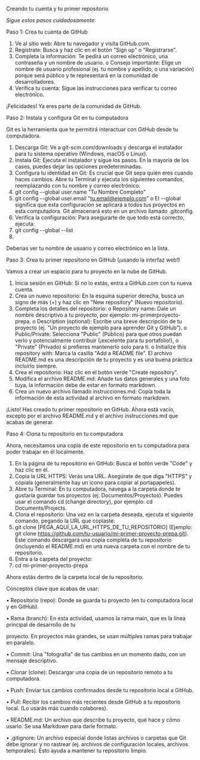 Creando tu cuenta y tu primer repositorio

_Sigue estos pasos cuidadosamente:_

Paso 1: Crea tu cuenta de GitHub
  1. Ve al sitio web: Abre tu navegador y visita GitHub.com.
  2. Regístrate: Busca y haz clic en el botón "Sign up" o "Registrarse".
  3. Completa la información: Te pedirá un correo electrónico, una contraseña y un nombre de usuario.
    o Consejo importante: Elige un nombre de usuario profesional (ej. tu nombre y apellido, o
    una variación) porque será público y te representará en la comunidad de desarrolladores.
  4. Verifica tu cuenta: Sigue las instrucciones para verificar tu correo electrónico.

¡Felicidades! Ya eres parte de la comunidad de GitHub.

Paso 2: Instala y configura Git en tu computadora

Git es la herramienta que te permitirá interactuar con GitHub desde tu computadora.

  1. Descarga Git: Ve a git-scm.com/downloads y descarga el instalador para tu sistema operativo
  (Windows, macOS o Linux).
  2. Instala Git: Ejecuta el instalador y sigue los pasos. En la mayoría de los casos, puedes dejar las
  opciones predeterminadas.
  3. Configura tu identidad en Git: Es crucial que Git sepa quién eres cuando haces cambios. Abre tu
  Terminal y ejecuta los siguientes comandos, reemplazando con tu nombre y correo electrónico:
  4. git config --global user.name "Tu Nombre Completo"
  5. git config --global user.email "tu.email@ejemplo.com"
    o El --global significa que esta configuración se aplicará a todos tus proyectos en esta
    computadora. Git almacenará esto en un archivo llamado .gitconfig.
  6. Verifica la configuración: Para asegurarte de que todo está correcto, ejecuta:
  7. git config --global --list
  8. 
Deberías ver tu nombre de usuario y correo electrónico en la lista.

Paso 3: Crea tu primer repositorio en GitHub (¡usando la interfaz web!)

Vamos a crear un espacio para tu proyecto en la nube de GitHub.
  1. Inicia sesión en GitHub: Si no lo estás, entra a GitHub.com con tu nueva cuenta.
  2. Crea un nuevo repositorio: En la esquina superior derecha, busca un signo de más (+) y haz clic en
  "New repository" (Nuevo repositorio).
  3. Completa los detalles del repositorio:
    o Repository name: Dale un nombre descriptivo a tu proyecto, por ejemplo: mi-primerproyecto-prepa.
    o Description (optional): Escribe una breve descripción de tu proyecto (ej. "Un proyecto de
    ejemplo para aprender Git y GitHub").
    o Public/Private: Selecciona "Public" (Público) para que otros puedan verlo y
    potencialmente contribuir (¡excelente para tu portafolio!), o "Private" (Privado) si prefieres
    mantenerlo solo para ti.
    o Initialize this repository with: Marca la casilla "Add a README file". El archivo
    README.md es una descripción de tu proyecto y es una buena práctica incluirlo siempre.
  4. Crea el repositorio: Haz clic en el botón verde "Create repository".
  5. Modifica el archivo README.md: Añade tus datos generales y una foto tuya, la información debe
  de estar en formato markdown.
  6. Crea un nuevo archivo llamado instrucciones.md: Copia toda la información de esta actividad al
  archivo en formato markdown.

¡Listo! Has creado tu primer repositorio en GitHub. Ahora está vacío, excepto por el archivo README.md y
el archivo instrucciones.md que acabas de generar.

Paso 4: Clona tu repositorio en tu computadora

Ahora, necesitamos una copia de este repositorio en tu computadora para poder trabajar en él localmente.

  1. En la página de tu repositorio en GitHub: Busca el botón verde "Code" y haz clic en él.
  2. Copia la URL HTTPS: Verás una URL. Asegúrate de que diga "HTTPS" y cópiala (generalmente
  hay un icono para copiar al portapapeles).
  3. Abre tu Terminal: En tu computadora, navega a la carpeta donde te gustaría guardar tus proyectos
  (ej. Documentos/Proyectos). Puedes usar el comando cd (change directory), por ejemplo: cd
  Documents/Projects.
  4. Clona el repositorio: Una vez en la carpeta deseada, ejecuta el siguiente comando, pegando la URL
  que copiaste:
  5. git clone [PEGA_AQUÍ_LA_URL_HTTPS_DE_TU_REPOSITORIO]
  (Ejemplo: git clone https://github.com/tu-usuario/mi-primer-proyecto-prepa.git). Este comando
  descargará una copia completa de tu repositorio (incluyendo el README.md) en una nueva carpeta
  con el nombre de tu repositorio.
  6. Entra a la carpeta del proyecto:
  7. cd mi-primer-proyecto-prepa

Ahora estás dentro de la carpeta local de tu repositorio.

Conceptos clave que acabas de usar:

  • Repositorio (repo): Donde se guarda tu proyecto (en tu computadora local y en GitHub).
  
  • Rama (branch): En esta actividad, usamos la rama main, que es la línea principal de desarrollo de tu
  
  proyecto. En proyectos más grandes, se usan múltiples ramas para trabajar en paralelo.
  
  • Commit: Una "fotografía" de tus cambios en un momento dado, con un mensaje descriptivo.
  
  • Clonar (clone): Descargar una copia de un repositorio remoto a tu computadora.
  
  • Push: Enviar tus cambios confirmados desde tu repositorio local a GitHub.
  
  • Pull: Recibir los cambios más recientes desde GitHub a tu repositorio local. (Lo usarás más cuando
  colabores).
  
  • README.md: Un archivo que describe tu proyecto, qué hace y cómo usarlo. Se usa Markdown
  para darle formato.
  
  • .gitignore: Un archivo especial donde listas archivos o carpetas que Git debe ignorar y no rastrear
  (ej. archivos de configuración locales, archivos temporales). Esto ayuda a mantener tu repositorio
  limpio.
